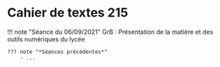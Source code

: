 # Cahier de textes 215

!!! note "Séance du 06/09/2021"
    GrB : Présentation de la matière et des outils numériques du lycée

    ??? note "*Séances précédentes*"
        - ...


